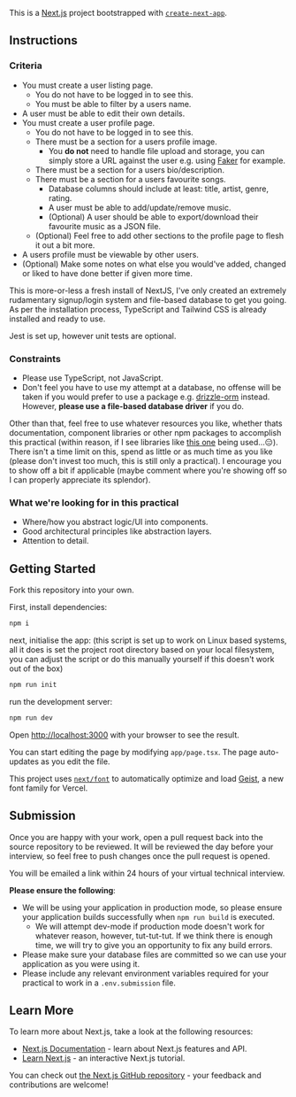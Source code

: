 This is a [Next.js](https://nextjs.org) project bootstrapped with [`create-next-app`](https://nextjs.org/docs/app/api-reference/cli/create-next-app).

## Instructions

### Criteria

- You must create a user listing page.
  - You do not have to be logged in to see this.
  - You must be able to filter by a users name.
- A user must be able to edit their own details.
- You must create a user profile page.
  - You do not have to be logged in to see this.
  - There must be a section for a users profile image.
    - You **do not** need to handle file upload and storage, you can simply store a URL against the user e.g. using [Faker](https://fakerjs.dev/api/image.html#avatar) for example.
  - There must be a section for a users bio/description.
  - There must be a section for a users favourite songs.
    - Database columns should include at least: title, artist, genre, rating.
    - A user must be able to add/update/remove music.
    - (Optional) A user should be able to export/download their favourite music as a JSON file.
  - (Optional) Feel free to add other sections to the profile page to flesh it out a bit more.
- A users profile must be viewable by other users.
- (Optional) Make some notes on what else you would've added, changed or liked to have done better if given more time.

This is more-or-less a fresh install of NextJS, I've only created an extremely rudamentary signup/login system and file-based database to get you going. As per the installation process, TypeScript and Tailwind CSS is already installed and ready to use.

Jest is set up, however unit tests are optional.

### Constraints

- Please use TypeScript, not JavaScript.
- Don't feel you have to use my attempt at a database, no offense will be taken if you would prefer to use a package e.g. [drizzle-orm](https://www.npmjs.com/package/drizzle-orm) instead. However, **please use a file-based database driver** if you do.

Other than that, feel free to use whatever resources you like, whether thats documentation, component libraries or other npm packages to accomplish this practical (within reason, if I see libraries like [this one](https://www.npmjs.com/package/isarray) being used...😑). There isn't a time limit on this, spend as little or as much time as you like (please don't invest too much, this is still only a practical). I encourage you to show off a bit if applicable (maybe comment where you're showing off so I can properly appreciate its splendor).

### What we're looking for in this practical

- Where/how you abstract logic/UI into components.
- Good architectural principles like abstraction layers.
- Attention to detail.

## Getting Started

Fork this repository into your own.

First, install dependencies:

```bash
npm i
```

next, initialise the app:
(this script is set up to work on Linux based systems, all it does is set the project root directory based on your local filesystem, you can adjust the script or do this manually yourself if this doesn't work out of the box)

```bash
npm run init
```

run the development server:

```bash
npm run dev
```

Open [http://localhost:3000](http://localhost:3000) with your browser to see the result.

You can start editing the page by modifying `app/page.tsx`. The page auto-updates as you edit the file.

This project uses [`next/font`](https://nextjs.org/docs/app/building-your-application/optimizing/fonts) to automatically optimize and load [Geist](https://vercel.com/font), a new font family for Vercel.

## Submission

Once you are happy with your work, open a pull request back into the source repository to be reviewed. It will be reviewed the day before your interview, so feel free to push changes once the pull request is opened.

You will be emailed a link within 24 hours of your virtual technical interview.

**Please ensure the following**:
- We will be using your application in production mode, so please ensure your application builds successfully when `npm run build` is executed.
  - We will attempt dev-mode if production mode doesn't work for whatever reason, however, tut-tut-tut. If we think there is enough time, we will try to give you an opportunity to fix any build errors.
- Please make sure your database files are committed so we can use your application as you were using it.
- Please include any relevant environment variables required for your practical to work in a `.env.submission` file.

## Learn More

To learn more about Next.js, take a look at the following resources:

- [Next.js Documentation](https://nextjs.org/docs) - learn about Next.js features and API.
- [Learn Next.js](https://nextjs.org/learn) - an interactive Next.js tutorial.

You can check out [the Next.js GitHub repository](https://github.com/vercel/next.js) - your feedback and contributions are welcome!

